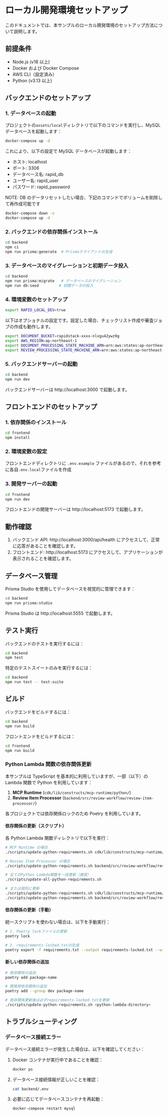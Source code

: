 # ローカル開発環境セットアップ

このドキュメントでは、本サンプルのローカル開発環境のセットアップ方法について説明します。

## 前提条件

- Node.js (v18 以上)
- Docker および Docker Compose
- AWS CLI（設定済み）
- Python (v3.13 以上)

## バックエンドのセットアップ

### 1. データベースの起動

プロジェクトの`assets/local`ディレクトリで以下のコマンドを実行し、MySQL データベースを起動します：

```bash
docker-compose up -d
```

これにより、以下の設定で MySQL データベースが起動します：

- ホスト: localhost
- ポート: 3306
- データベース名: rapid_db
- ユーザー名: rapid_user
- パスワード: rapid_password

NOTE: DB のデータリセットしたい場合、下記のコマンドでボリュームを削除して再作成可能です

```bash
docker-compose down -v
docker-compose up -d
```

### 2. バックエンドの依存関係インストール

```bash
cd backend
npm ci
npm run prisma:generate  # Prismaクライアントの生成
```

### 3. データベースのマイグレーションと初期データ投入

```bash
cd backend
npm run prisma:migrate   # データベースのマイグレーション
npm run db:seed         # 初期データの投入
```

### 4. 環境変数のセットアップ

```sh
export RAPID_LOCAL_DEV=true
```

以下はオプショナルの設定です。設定した場合、チェックリスト作成や審査ジョブの作成も動作します。

```sh
export DOCUMENT_BUCKET=rapidstack-xxxx-nlxgu42ywz9g
export AWS_REGION=ap-northeast-1
export DOCUMENT_PROCESSING_STATE_MACHINE_ARN=arn:aws:states:ap-northeast-1:1234567890:stateMachine:DocumentProcessorDocumentProcessingWorkflowXXXX
export REVIEW_PROCESSING_STATE_MACHINE_ARN=arn:aws:states:ap-northeast-1:1234567890:stateMachine:ReviewProcessorReviewProcessingWorkflowXXXX
```

### 5. バックエンドサーバーの起動

```bash
cd backend
npm run dev
```

バックエンドサーバーは http://localhost:3000 で起動します。

## フロントエンドのセットアップ

### 1. 依存関係のインストール

```bash
cd frontend
npm install
```

### 2. 環境変数の設定

フロントエンドディレクトリに `.env.example` ファイルがあるので、それを参考に各自`.env.local`ファイルを作成

### 3. 開発サーバーの起動

```bash
cd frontend
npm run dev
```

フロントエンドの開発サーバーは http://localhost:5173 で起動します。

## 動作確認

1. バックエンド API: http://localhost:3000/api/health にアクセスして、正常に応答があることを確認します。
2. フロントエンド: http://localhost:5173 にアクセスして、アプリケーションが表示されることを確認します。

## データベース管理

Prisma Studio を使用してデータベースを視覚的に管理できます：

```bash
cd backend
npm run prisma:studio
```

Prisma Studio は http://localhost:5555 で起動します。

## テスト実行

バックエンドのテストを実行するには：

```bash
cd backend
npm test
```

特定のテストスイートのみを実行するには：

```bash
cd backend
npm run test -- test-suite
```

## ビルド

バックエンドをビルドするには：

```bash
cd backend
npm run build
```

フロントエンドをビルドするには：

```bash
cd frontend
npm run build
```

### Python Lambda 関数の依存関係更新

本サンプルは TypeScript を基本的に利用していますが、一部（以下）の Lambda 関数で Python を利用しています：

1. **MCP Runtime** (`cdk/lib/constructs/mcp-runtime/python/`)
2. **Review Item Processor** (`backend/src/review-workflow/review-item-processor/`)

各プロジェクトでは依存関係ロックのため Poetry を利用しています。

#### 依存関係の更新（スクリプト）

各 Python Lambda 関数ディレクトリで以下を実行：

```bash
# MCP Runtime の場合
./scripts/update-python-requirements.sh cdk/lib/constructs/mcp-runtime/python

# Review Item Processor の場合
./scripts/update-python-requirements.sh backend/src/review-workflow/review-item-processor

# 全てのPython Lambda関数を一括更新（推奨）
./scripts/update-all-python-requirements.sh

# または個別に更新
./scripts/update-python-requirements.sh cdk/lib/constructs/mcp-runtime/python
./scripts/update-python-requirements.sh backend/src/review-workflow/review-item-processor
```

#### 依存関係の更新（手動）

統一スクリプトを使わない場合は、以下を手動実行：

```bash
# 1. Poetry lockファイルの更新
poetry lock

# 2. requirements-locked.txtの生成
poetry export -f requirements.txt --output requirements-locked.txt --without-hashes
```

#### 新しい依存関係の追加

```bash
# 依存関係の追加
poetry add package-name

# 開発用依存関係の追加
poetry add --group dev package-name

# 依存関係更新後は必ずrequirements-locked.txtを更新
./scripts/update-python-requirements.sh <python-lambda-directory>
```

## トラブルシューティング

### データベース接続エラー

データベース接続エラーが発生した場合は、以下を確認してください：

1. Docker コンテナが実行中であることを確認：

   ```bash
   docker ps
   ```

2. データベース接続情報が正しいことを確認：

   ```bash
   cat backend/.env
   ```

3. 必要に応じてデータベースコンテナを再起動：
   ```bash
   docker-compose restart mysql
   ```
